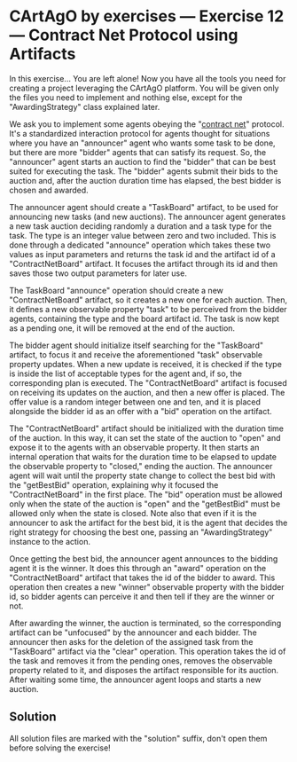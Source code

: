 # CArtAgO by exercises — Exercise 12 — Contract Net Protocol using Artifacts

In this exercise...
You are left alone!
Now you have all the tools you need for creating a project leveraging the CArtAgO platform.
You will be given only the files you need to implement and nothing else,
except for the "AwardingStrategy" class explained later.

We ask you to implement some agents obeying the "[contract net](http://www.fipa.org/specs/fipa00029/SC00029H.html)"
protocol.
It's a standardized interaction protocol for agents thought for situations where you have an "announcer"
agent who wants some task to be done,
but there are more "bidder" agents that can satisfy its request.
So, the "announcer" agent starts an auction to find the "bidder" that can be best suited for executing the task.
The "bidder" agents submit their bids to the auction and, after the auction duration time has elapsed,
the best bidder is chosen and awarded.

The announcer agent should create a "TaskBoard" artifact, to be used for announcing new tasks (and new auctions).
The announcer agent generates a new task auction deciding randomly a duration and a task type for the task.
The type is an integer value between zero and two included.
This is done through a dedicated "announce"
operation which takes these two values as input parameters
and returns the task id and the artifact id of a "ContractNetBoard" artifact.
It focuses the artifact through its id and then saves those two output parameters for later use.

The TaskBoard "announce" operation should create a new "ContractNetBoard" artifact,
so it creates a new one for each auction.
Then, it defines a new observable property "task" to be perceived from the bidder agents,
containing the type and the board artifact id.
The task is now kept as a pending one, it will be removed at the end of the auction.

The bidder agent should initialize itself searching for the "TaskBoard" artifact,
to focus it and receive the aforementioned "task" observable property updates.
When a new update is received, it is checked if the type is inside the list of acceptable types for the agent and,
if so, the corresponding plan is executed.
The "ContractNetBoard" artifact is focused on receiving its updates on the auction, and then a new offer is placed.
The offer value is a random integer between one and ten,
and it is placed alongside the bidder id as an offer with a "bid" operation on the artifact.

The "ContractNetBoard" artifact should be initialized with the duration time of the auction.
In this way, it can set the state of the auction to "open" and expose it to the agents with an observable property.
It then starts an internal operation that waits for the duration time to be elapsed
to update the observable property to "closed,"
ending the auction.
The announcer agent will wait until the property state change to collect the best bid with the "getBestBid" operation,
explaining why it focused the "ContractNetBoard" in the first place.
The "bid" operation must be allowed only when the state of the auction is "open"
and the "getBestBid" must be allowed only when the state is closed.
Note also that even if it is the announcer to ask the artifact for the best bid,
it is the agent that decides the right strategy for choosing the best one,
passing an "AwardingStrategy" instance to the action.

Once getting the best bid, the announcer agent announces to the bidding agent it is the winner.
It does this through an "award" operation on the "ContractNetBoard" artifact that takes the id of the bidder to award.
This operation then creates a new "winner" observable property with the bidder id,
so bidder agents can perceive it and then tell if they are the winner or not.

After awarding the winner, the auction is terminated,
so the corresponding artifact can be "unfocused" by the announcer and each bidder.
The announcer then asks for the deletion of the assigned task from the "TaskBoard" artifact via the "clear" operation. 
This operation takes the id of the task and removes it from the pending ones,
removes the observable property related to it, and disposes the artifact responsible for its auction.
After waiting some time, the announcer agent loops and starts a new auction.

## Solution

All solution files are marked with the "solution" suffix, don't open them before solving the exercise!